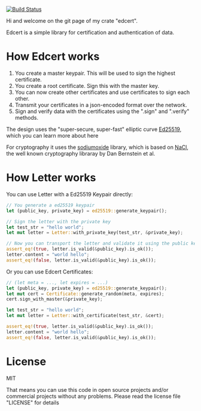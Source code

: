 [![Build Status](https://travis-ci.org/zombiemuffin/edcert.svg?branch=master)](https://travis-ci.org/zombiemuffin/edcert)

Hi and welcome on the git page of my crate "edcert".

Edcert is a simple library for certification and authentication of data.

# How Edcert works

1. You create a master keypair. This will be used to sign the highest certificate.
2. You create a root certificate. Sign this with the master key.
3. You can now create other certificates and use certificates to sign each other.
4. Transmit your certificates in a json-encoded format over the network.
5. Sign and verify data with the certificates using the ".sign" and ".verify" methods.

The design uses the "super-secure, super-fast" elliptic curve [Ed25519],
which you can learn more about here

For cryptography it uses the [sodiumoxide] library, which is based on [NaCl],
the well known cryptography libraray by Dan Bernstein et al.

# How Letter<T> works

You can use Letter with a Ed25519 Keypair directly:

```rust
// You generate a ed25519 keypair
let (public_key, private_key) = ed25519::generate_keypair();

// Sign the letter with the private key
let test_str = "hello world";
let mut letter = Letter::with_private_key(test_str, &private_key);

// Now you can transport the letter and validate it using the public key.
assert_eq!(true, letter.is_valid(&public_key).is_ok());
letter.content = "world hello";
assert_eq!(false, letter.is_valid(&public_key).is_ok());
```

Or you can use Edcert Certificates:

```rust
// (let meta = ..., let expires = ...)
let (public_key, private_key) = ed25519::generate_keypair();
let mut cert = Certificate::generate_random(meta, expires);
cert.sign_with_master(&private_key);

let test_str = "hello world";
let mut letter = Letter::with_certificate(test_str, &cert);

assert_eq!(true, letter.is_valid(&public_key).is_ok());
letter.content = "world hello";
assert_eq!(false, letter.is_valid(&public_key).is_ok());
```

# License

MIT

That means you can use this code in open source projects and/or commercial
projects without any problems. Please read the license file "LICENSE" for
details

[Ed25519]: https://ed25519.cr.yp.to/
[sodiumoxide]: http://dnaq.github.io/sodiumoxide/sodiumoxide/index.html
[NaCl]: https://nacl.cr.yp.to/
